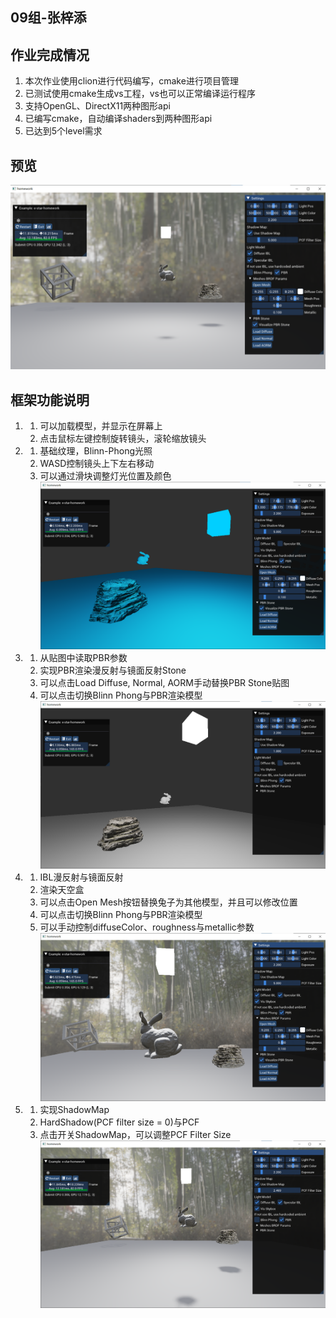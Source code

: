 ## 09组-张梓添

## 作业完成情况

1. 本次作业使用clion进行代码编写，cmake进行项目管理
2. 已测试使用cmake生成vs工程，vs也可以正常编译运行程序
3. 支持OpenGL、DirectX11两种图形api
4. 已编写cmake，自动编译shaders到两种图形api
5. 已达到5个level需求

## 预览

![](images/1.png)

## 框架功能说明

1.
    1. 可以加载模型，并显示在屏幕上
    2. 点击鼠标左键控制旋转镜头，滚轮缩放镜头

2.
    1. 基础纹理，Blinn-Phong光照
    2. WASD控制镜头上下左右移动
    3. 可以通过滑块调整灯光位置及颜色
       ![](images/2.png)

3.
    1. 从贴图中读取PBR参数
    2. 实现PBR渲染漫反射与镜面反射Stone
    3. 可以点击Load Diffuse, Normal, AORM手动替换PBR Stone贴图
    4. 可以点击切换Blinn Phong与PBR渲染模型
       ![](images/3.png)

4.
    1. IBL漫反射与镜面反射
    2. 渲染天空盒
    3. 可以点击Open Mesh按钮替换兔子为其他模型，并且可以修改位置
    4. 可以点击切换Blinn Phong与PBR渲染模型
    5. 可以手动控制diffuseColor、roughness与metallic参数
       ![](images/4.png)

5.
    1. 实现ShadowMap
    2. HardShadow(PCF filter size = 0)与PCF
    3. 点击开关ShadowMap，可以调整PCF Filter Size
       ![](images/5.png)